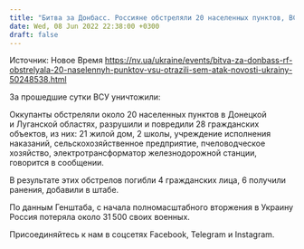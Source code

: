```yaml
---
title: "Битва за Донбасс. Россияне обстреляли 20 населенных пунктов, ВСУ отразили семь атак оккупантов — штаб ООС"
date: Wed, 08 Jun 2022 22:38:00 +0300
draft: false
---
```

Источник: Новое Время https://nv.ua/ukraine/events/bitva-za-donbass-rf-obstrelyala-20-naselennyh-punktov-vsu-otrazili-sem-atak-novosti-ukrainy-50248538.html


За прошедшие сутки ВСУ уничтожили:

Оккупанты обстреляли около 20 населенных пунктов в Донецкой и Луганской областях, разрушили и повредили 28 гражданских объектов, из них: 21 жилой дом, 2 школы, учреждение исполнения наказаний, сельскохозяйственное предприятие, пчеловодческое хозяйство, электротрансформатор железнодорожной станции, говорится в сообщении. 

В результате этих обстрелов погибли 4 гражданских лица, 6 получили ранения, добавили в штабе.

По данным Генштаба, с начала полномасштабного вторжения в Украину Россия потеряла около 31 500 своих военных.

Присоединяйтесь к нам в соцсетях Facebook, Telegram и Instagram.

